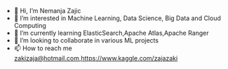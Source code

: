 - 👋 Hi, I’m Nemanja Zajic
- 👀 I’m interested in Machine Learning, Data Science, Big Data and Cloud Computing
- 🌱 I’m currently learning ElasticSearch,Apache Atlas,Apache Ranger
- 💞️ I’m looking to collaborate in various ML projects
- 📫 How to reach me zakizaja@hotmail.com,https://www.kaggle.com/zajazaki

<!---
nemanja899/nemanja899 is a ✨ special ✨ repository because its `README.md` (this file) appears on your GitHub profile.
You can click the Preview link to take a look at your changes.
--->
